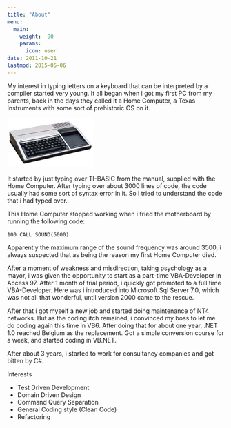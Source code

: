 ```yaml
---
title: "About"
menu:
  main:
    weight: -90
    params:
      icon: user
date: 2011-10-21
lastmod: 2015-05-06
---
```


My interest in typing letters on a keyboard that can be interpreted by a compiler started very young. It all began when i got my first PC from my parents, back in the days they called it a Home Computer, a Texas Instruments with some sort of prehistoric OS on it.

![](ti-994a.jpg)

It started by just typing over TI-BASIC from the manual, supplied with the Home Computer. After typing over about 3000 lines of code, the code usually had some sort of syntax error in it. So i tried to understand the code that i had typed over.

This Home Computer stopped working when i fried the motherboard by running the following code:

```basic
100 CALL SOUND(5000)
```

Apparently the maximum range of the sound frequency was around 3500, i always suspected that as being the reason my first Home Computer died.

After a moment of weakness and misdirection, taking psychology as a mayor, i was given the opportunity to start as a part-time VBA-Developer in Access 97. After 1 month of trial period, i quickly got promoted to a full time VBA-Developer. Here was i introduced into Microsoft Sql Server 7.0, which was not all that wonderful, until version 2000 came to the rescue.

After that i got myself a new job and started doing maintenance of NT4 networks. But as the coding itch remained, i convinced my boss to let me do coding again this time in VB6. After doing that for about one year, .NET 1.0 reached Belgium as the replacement. Got a simple conversion course for a week, and started coding in VB.NET.

After about 3 years, i started to work for consultancy companies and got bitten by C#.

Interests

- Test Driven Development
- Domain Driven Design
- Command Query Separation
- General Coding style (Clean Code)
- Refactoring
